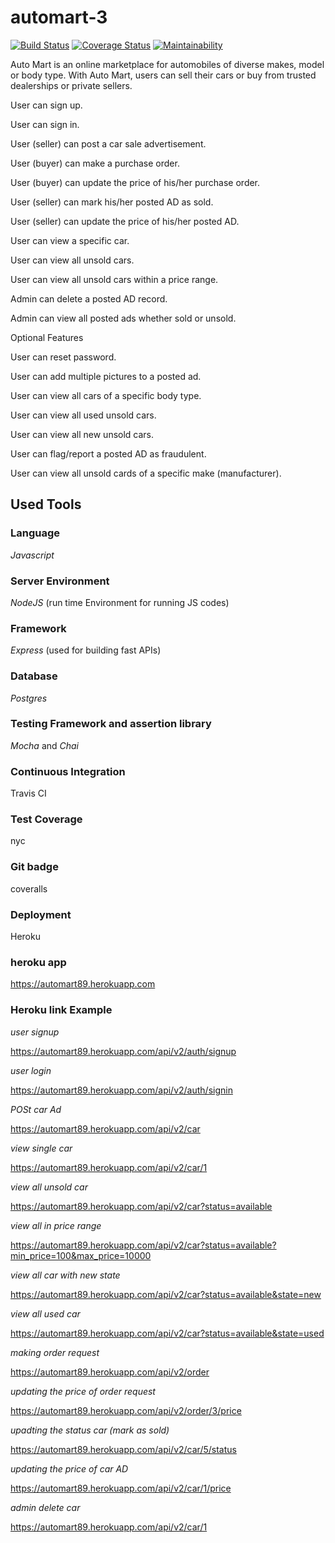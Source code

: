 # automart-3

[![Build Status](https://travis-ci.org/emmanueltct/automart-3.svg?branch=develop)](https://travis-ci.org/emmanueltct/automart-3)    [![Coverage Status](https://coveralls.io/repos/github/emmanueltct/automart-3/badge.svg?branch=develop)](https://coveralls.io/github/emmanueltct/automart-3?branch=develop)    [![Maintainability](https://api.codeclimate.com/v1/badges/9e4542a98921206d571f/maintainability)](https://codeclimate.com/github/emmanueltct/AutoMart/maintainability)

Auto Mart is an online marketplace for automobiles of diverse makes, model or body type. With
Auto Mart, users can sell their cars or buy from trusted dealerships or private sellers.

User can sign up.

User can sign in.

User (seller) can post a car sale advertisement.

User (buyer) can make a purchase order.

User (buyer) can update the price of his/her purchase order.

User (seller) can mark his/her posted AD as sold.

User (seller) can update the price of his/her posted AD.

User can view a specific car.

User can view all unsold cars.

User can view all unsold cars within a price range.

Admin can delete a posted AD record.

Admin can view all posted ads whether sold or unsold.

Optional Features

User can reset password.

User can add multiple pictures to a posted ad.

User can view all cars of a specific body type.

User can view all used unsold cars.

User can view all new unsold cars.

User can flag/report a posted AD as fraudulent.

User can view all unsold cards of a specific make (manufacturer).


## Used Tools

### Language
*Javascript*
### Server Environment

 *NodeJS* (run time Environment for running JS codes)

### Framework

 *Express* (used for building fast APIs)

### Database
 *Postgres*
### Testing Framework and assertion library
 *Mocha* and *Chai*

### Continuous Integration

Travis CI
### Test Coverage
nyc

### Git badge

coveralls

### Deployment
Heroku
### heroku app
https://automart89.herokuapp.com

### Heroku link Example

*user signup*

https://automart89.herokuapp.com/api/v2/auth/signup

*user login*

https://automart89.herokuapp.com/api/v2/auth/signin

*POSt car Ad*

https://automart89.herokuapp.com/api/v2/car

*view single car*

https://automart89.herokuapp.com/api/v2/car/1

*view all unsold car*

https://automart89.herokuapp.com/api/v2/car?status=available

*view all in price range*

https://automart89.herokuapp.com/api/v2/car?status=available?min_price=100&max_price=10000

*view all car with new state*

https://automart89.herokuapp.com/api/v2/car?status=available&state=new

*view all used car*

https://automart89.herokuapp.com/api/v2/car?status=available&state=used

*making order request*

https://automart89.herokuapp.com/api/v2/order

*updating the price of order request*

https://automart89.herokuapp.com/api/v2/order/3/price

*upadting the status car (mark as sold)*

https://automart89.herokuapp.com/api/v2/car/5/status

*updating the price of car AD*

https://automart89.herokuapp.com/api/v2/car/1/price

*admin delete car*

https://automart89.herokuapp.com/api/v2/car/1


